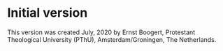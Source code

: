 # Initial version

This version was created July, 2020 by Ernst Boogert, Protestant Theological University (PThU), Amsterdam/Groningen, The Netherlands.
